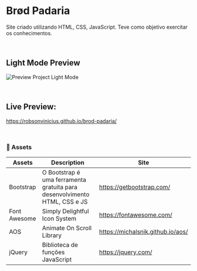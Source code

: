 ﻿# Brød Padaria

Site criado utilizando HTML, CSS, JavaScript. Teve como objetivo exercitar os conhecimentos.

<br>

## Light Mode Preview

![Preview Project Light Mode](img/.jpg)

<br>

## Live Preview:
https://robsonvinicius.github.io/brod-padaria/

<br>

### 📁 Assets

Assets | Description | Site
------------ | ------------- | ------------ 
Bootstrap | O Bootstrap é uma ferramenta gratuita para desenvolvimento HTML, CSS e JS | https://getbootstrap.com/
Font Awesome | Simply Delightful Icon System |  https://fontawesome.com/
AOS | Animate On Scroll Library | https://michalsnik.github.io/aos/
jQuery| Biblioteca de funções JavaScript | https://jquery.com/

